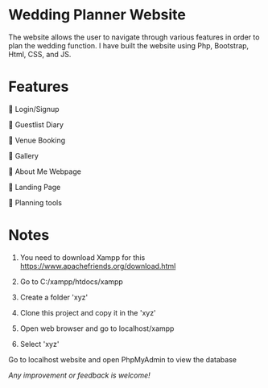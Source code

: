 # Wedding Planner Website
The website allows the user to navigate through various
features in order to plan the wedding function. I have built the
website using Php, Bootstrap, Html, CSS, and JS.

# Features
💍 Login/Signup 

💍 Guestlist Diary

💍 Venue Booking

💍 Gallery

💍 About Me Webpage

💍 Landing Page

💍 Planning tools

# Notes
1. You need to download Xampp for this https://www.apachefriends.org/download.html

2. Go to C:/xampp/htdocs/xampp

3. Create a folder 'xyz'

4. Clone this project and copy it in the 'xyz'

5. Open web browser and go to localhost/xampp

6. Select 'xyz'

Go to localhost website and open PhpMyAdmin to view the database

*Any improvement or feedback is welcome!*
